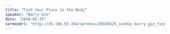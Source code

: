 ```yaml
---
title: "Find Your Place in the Body"
speaker: "Barry Gin"
date: "2018-02-25"
sermonUrl: "http://35.190.93.184/sermons/20180225_sunday_barry_gin_find_your_place_in_the_body.mp3"
---
```

